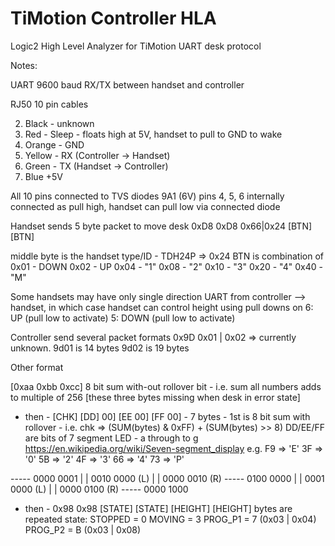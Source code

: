 # TiMotion Controller HLA

Logic2 High Level Analyzer for TiMotion UART desk protocol

Notes:

UART 9600 baud RX/TX between handset and controller

RJ50 10 pin cables

2. Black - unknown
4. Red - Sleep - floats high at 5V, handset to pull to GND to wake
7. Orange - GND
8. Yellow - RX (Controller -> Handset)
9. Green - TX (Handset -> Controller)
10. Blue +5V

All 10 pins connected to TVS diodes 9A1 (6V)
pins 4, 5, 6 internally connected as pull high, handset can pull low via connected diode


Handset sends 5 byte packet to move desk
0xD8 0xD8 0x66|0x24 [BTN] [BTN]

middle byte is the handset type/ID - TDH24P => 0x24
BTN is combination of
0x01 - DOWN
0x02 - UP
0x04 - "1"
0x08 - "2"
0x10 - "3"
0x20 - "4"
0x40 - "M"

Some handsets may have only single direction UART from controller --> handset, in which case handset can control height using pull downs on
6: UP (pull low to activate)
5: DOWN (pull low to activate)


Controller send several packet formats
0x9D 0x01 | 0x02 => currently unknown. 9d01 is 14 bytes 9d02 is 19 bytes

Other format

[0xaa 0xbb 0xcc] 8 bit sum with-out rollover bit - i.e. sum all numbers adds to multiple of 256 [these three bytes missing when desk in error state]
- then - 
[CHK] [DD] 00] [EE 00] [FF 00] - 7 bytes - 1st is 8 bit sum with rollover - i.e. chk => (SUM(bytes) & 0xFF) + (SUM(bytes) >> 8)
DD/EE/FF are bits of 7 segment LED - a through to g https://en.wikipedia.org/wiki/Seven-segment_display
e.g. 
F9 => 'E'
3F => '0'
5B => '2'
4F => '3'
66 => '4'
73 => 'P'

 -----   0000 0001 
|     |  0010 0000 (L)
|     |  0000 0010 (R)
 -----   0100 0000
|     |  0001 0000 (L)
|     |  0000 0100 (R)
 -----   0000 1000

- then - 
0x98 0x98 [STATE] [STATE] [HEIGHT] [HEIGHT]
bytes are repeated
state:
STOPPED = 0
MOVING = 3
PROG_P1 = 7 (0x03 | 0x04)
PROG_P2 = B (0x03 | 0x08)
